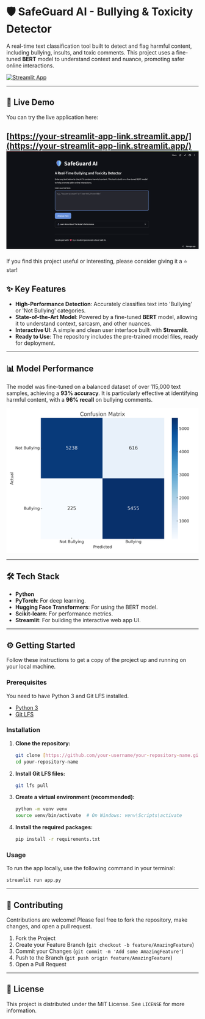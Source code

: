 # 🛡️ SafeGuard AI - Bullying & Toxicity Detector

A real-time text classification tool built to detect and flag harmful content, including bullying, insults, and toxic comments. This project uses a fine-tuned **BERT** model to understand context and nuance, promoting safer online interactions.

[![Streamlit App](https://static.streamlit.io/badges/streamlit_badge_black_white.svg)](https://your-streamlit-app-link.streamlit.app/)

---
## 🚀 Live Demo

You can try the live application here:

**[https://your-streamlit-app-link.streamlit.app/](https://your-streamlit-app-link.streamlit.app/)** ![Project Screenshot](screenshot.png)
---

If you find this project useful or interesting, please consider giving it a ⭐ star!

## ✨ Key Features

* **High-Performance Detection**: Accurately classifies text into 'Bullying' or 'Not Bullying' categories.
* **State-of-the-Art Model**: Powered by a fine-tuned **BERT** model, allowing it to understand context, sarcasm, and other nuances.
* **Interactive UI**: A simple and clean user interface built with **Streamlit**.
* **Ready to Use**: The repository includes the pre-trained model files, ready for deployment.

---
## 📊 Model Performance

The model was fine-tuned on a balanced dataset of over 115,000 text samples, achieving a **93% accuracy**. It is particularly effective at identifying harmful content, with a **96% recall** on bullying comments.

![Confusion Matrix](confusion_matrix.png)

---
## 🛠️ Tech Stack

* **Python**
* **PyTorch**: For deep learning.
* **Hugging Face Transformers**: For using the BERT model.
* **Scikit-learn**: For performance metrics.
* **Streamlit**: For building the interactive web app UI.

---
## ⚙️ Getting Started

Follow these instructions to get a copy of the project up and running on your local machine.

### Prerequisites

You need to have Python 3 and Git LFS installed.
* [Python 3](https://www.python.org/downloads/)
* [Git LFS](https://git-lfs.github.com)

### Installation

1.  **Clone the repository:**
    ```sh
    git clone [https://github.com/your-username/your-repository-name.git](https://github.com/your-username/your-repository-name.git)
    cd your-repository-name
    ```

2.  **Install Git LFS files:**
    ```sh
    git lfs pull
    ```

3.  **Create a virtual environment (recommended):**
    ```sh
    python -m venv venv
    source venv/bin/activate  # On Windows: venv\Scripts\activate
    ```

4.  **Install the required packages:**
    ```sh
    pip install -r requirements.txt
    ```

### Usage

To run the app locally, use the following command in your terminal:
```sh
streamlit run app.py
```

---
## 🤝 Contributing

Contributions are welcome! Please feel free to fork the repository, make changes, and open a pull request.

1.  Fork the Project
2.  Create your Feature Branch (`git checkout -b feature/AmazingFeature`)
3.  Commit your Changes (`git commit -m 'Add some AmazingFeature'`)
4.  Push to the Branch (`git push origin feature/AmazingFeature`)
5.  Open a Pull Request

---
## 📄 License

This project is distributed under the MIT License. See `LICENSE` for more information.
